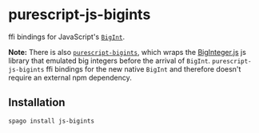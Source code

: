 # purescript-js-bigints

ffi bindings for JavaScript's [`BigInt`](https://developer.mozilla.org/en-US/docs/Web/JavaScript/Reference/Global_Objects/BigInt).

**Note:** There is also [`purescript-bigints`](https://github.com/purescript-contrib/purescript-bigints), which wraps the [BigInteger.js](https://github.com/peterolson/BigInteger.js) js library that emulated big integers before the arrival of `BigInt`.
`purescript-js-bigints` ffi bindings for the new native `BigInt` and therefore doesn't require an external npm dependency.

## Installation

```bash
spago install js-bigints
```
